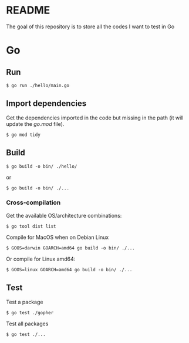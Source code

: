 # README

The goal of this repository is to store all the codes I want to test in Go

# Go
## Run

    $ go run ./hello/main.go

## Import dependencies
Get the dependencies imported in the code but missing in the path (it will update the *go.mod* file).

    $ go mod tidy


## Build
    $ go build -o bin/ ./hello/
    
or

    $ go build -o bin/ ./...
    
### Cross-compilation
Get the available OS/architecture combinations:

    $ go tool dist list

Compile for MacOS when on Debian Linux
    
    $ GOOS=darwin GOARCH=amd64 go build -o bin/ ./...
    
Or compile for Linux amd64:

    $ GOOS=linux GOARCH=amd64 go build -o bin/ ./...
    
## Test
Test a package

    $ go test ./gopher
    
Test all packages

    $ go test ./...
    
